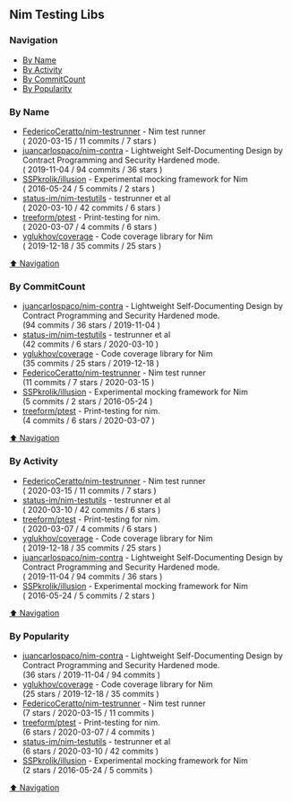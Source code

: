 ## Nim Testing Libs

### Navigation

- [By Name](#by-name)
- [By Activity](#by-activity)
- [By CommitCount](#by-commitcount)
- [By Popularity](#by-popularity)

### By Name
<!-- PROJECTS_LIST -->
- [FedericoCeratto/nim-testrunner](https://github.com/FedericoCeratto/nim-testrunner) - Nim test runner <br/> ( 2020-03-15 / 11 commits / 7 stars )
- [juancarlospaco/nim-contra](https://github.com/juancarlospaco/nim-contra) - Lightweight Self-Documenting Design by Contract Programming and Security Hardened mode. <br/> ( 2019-11-04 / 94 commits / 36 stars )
- [SSPkrolik/illusion](https://github.com/SSPkrolik/illusion) - Experimental mocking framework for Nim <br/> ( 2016-05-24 / 5 commits / 2 stars )
- [status-im/nim-testutils](https://github.com/status-im/nim-testutils) - testrunner et al <br/> ( 2020-03-10 / 42 commits / 6 stars )
- [treeform/ptest](https://github.com/treeform/ptest) - Print-testing for nim. <br/> ( 2020-03-07 / 4 commits / 6 stars )
- [yglukhov/coverage](https://github.com/yglukhov/coverage) - Code coverage library for Nim <br/> ( 2019-12-18 / 35 commits / 25 stars )
<!-- /PROJECTS_LIST -->

[⬆ Navigation](#navigation)

### By CommitCount
<!-- COMMITCOUNT_LIST -->
- [juancarlospaco/nim-contra](https://github.com/juancarlospaco/nim-contra) - Lightweight Self-Documenting Design by Contract Programming and Security Hardened mode. <br/> (94 commits / 36 stars / 2019-11-04 )
- [status-im/nim-testutils](https://github.com/status-im/nim-testutils) - testrunner et al <br/> (42 commits / 6 stars / 2020-03-10 )
- [yglukhov/coverage](https://github.com/yglukhov/coverage) - Code coverage library for Nim <br/> (35 commits / 25 stars / 2019-12-18 )
- [FedericoCeratto/nim-testrunner](https://github.com/FedericoCeratto/nim-testrunner) - Nim test runner <br/> (11 commits / 7 stars / 2020-03-15 )
- [SSPkrolik/illusion](https://github.com/SSPkrolik/illusion) - Experimental mocking framework for Nim <br/> (5 commits / 2 stars / 2016-05-24 )
- [treeform/ptest](https://github.com/treeform/ptest) - Print-testing for nim. <br/> (4 commits / 6 stars / 2020-03-07 )
<!-- /COMMITCOUNT_LIST -->
[⬆ Navigation](#navigation)

### By Activity
<!-- ACTIVITY_LIST -->
- [FedericoCeratto/nim-testrunner](https://github.com/FedericoCeratto/nim-testrunner) - Nim test runner <br/> ( 2020-03-15 / 11 commits / 7 stars )
- [status-im/nim-testutils](https://github.com/status-im/nim-testutils) - testrunner et al <br/> ( 2020-03-10 / 42 commits / 6 stars )
- [treeform/ptest](https://github.com/treeform/ptest) - Print-testing for nim. <br/> ( 2020-03-07 / 4 commits / 6 stars )
- [yglukhov/coverage](https://github.com/yglukhov/coverage) - Code coverage library for Nim <br/> ( 2019-12-18 / 35 commits / 25 stars )
- [juancarlospaco/nim-contra](https://github.com/juancarlospaco/nim-contra) - Lightweight Self-Documenting Design by Contract Programming and Security Hardened mode. <br/> ( 2019-11-04 / 94 commits / 36 stars )
- [SSPkrolik/illusion](https://github.com/SSPkrolik/illusion) - Experimental mocking framework for Nim <br/> ( 2016-05-24 / 5 commits / 2 stars )
<!-- /ACTIVITY_LIST -->

[⬆ Navigation](#navigation)

### By Popularity
<!-- POPULARITY_LIST -->
- [juancarlospaco/nim-contra](https://github.com/juancarlospaco/nim-contra) - Lightweight Self-Documenting Design by Contract Programming and Security Hardened mode. <br/> (36 stars / 2019-11-04 / 94 commits )
- [yglukhov/coverage](https://github.com/yglukhov/coverage) - Code coverage library for Nim <br/> (25 stars / 2019-12-18 / 35 commits )
- [FedericoCeratto/nim-testrunner](https://github.com/FedericoCeratto/nim-testrunner) - Nim test runner <br/> (7 stars / 2020-03-15 / 11 commits )
- [treeform/ptest](https://github.com/treeform/ptest) - Print-testing for nim. <br/> (6 stars / 2020-03-07 / 4 commits )
- [status-im/nim-testutils](https://github.com/status-im/nim-testutils) - testrunner et al <br/> (6 stars / 2020-03-10 / 42 commits )
- [SSPkrolik/illusion](https://github.com/SSPkrolik/illusion) - Experimental mocking framework for Nim <br/> (2 stars / 2016-05-24 / 5 commits )
<!-- /POPULARITY_LIST -->

[⬆ Navigation](#navigation)
